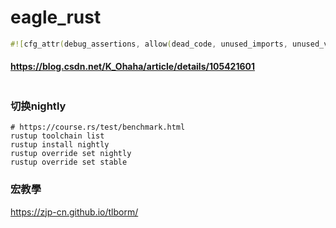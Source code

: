 # eagle_rust
```rust
#![cfg_attr(debug_assertions, allow(dead_code, unused_imports, unused_variables, unused_mut))]
```
#### https://blog.csdn.net/K_Ohaha/article/details/105421601

```shell

```

### 切换nightly
```shell
# https://course.rs/test/benchmark.html
rustup toolchain list
rustup install nightly
rustup override set nightly
rustup override set stable
```

### 宏教學
https://zjp-cn.github.io/tlborm/
